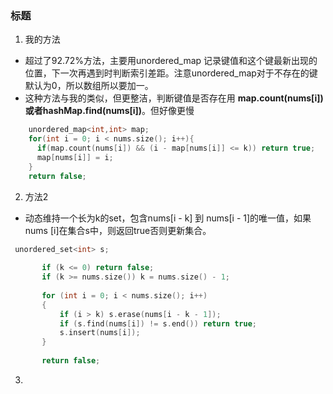 ### 标题
1. 我的方法
* 超过了92.72%方法，主要用unordered_map 记录键值和这个键最新出现的位置，下一次再遇到时判断索引差距。注意unordered_map对于不存在的键默认为0，所以数组所以要加一。
* 这种方法与我的类似，但更整洁，判断键值是否存在用 **map.count(nums[i])**或者**hashMap.find(nums[i])**。但好像更慢
```C++
    unordered_map<int,int> map;
    for(int i = 0; i < nums.size(); i++){
      if(map.count(nums[i]) && (i - map[nums[i]] <= k)) return true;
      map[nums[i]] = i;
    }
    return false;
```
2. 方法2
* 动态维持一个长为k的set，包含nums[i - k] 到 nums[i - 1]的唯一值，如果nums [i]在集合s中，则返回true否则更新集合。
```C++
 unordered_set<int> s;
       
       if (k <= 0) return false;
       if (k >= nums.size()) k = nums.size() - 1;
       
       for (int i = 0; i < nums.size(); i++)
       {
           if (i > k) s.erase(nums[i - k - 1]);
           if (s.find(nums[i]) != s.end()) return true;
           s.insert(nums[i]);
       }
       
       return false;
```
3.



